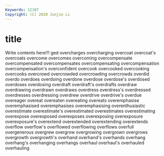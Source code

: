 ```yaml
---
Keywords: 12107
Copyright: (C) 2020 Junjie Li
---
```


# title

Write contents here!!!
ged 
overcharges
overcharging 
overcoat 
overcoat's 
overcoats 
overcome 
overcomes 
overcoming 
overcompensate 
overcompensated 
overcompensates
overcompensating 
overcompensation 
overcompensation's 
overconfident 
overcook 
overcooked 
overcooking 
overcooks 
overcrowd 
overcrowded
overcrowding 
overcrowds 
overdid 
overdo 
overdoes 
overdoing 
overdone 
overdose 
overdose's 
overdosed
overdoses 
overdosing 
overdraft 
overdraft's 
overdrafts 
overdraw 
overdrawing 
overdrawn 
overdraws 
overdress
overdress's 
overdressed 
overdresses 
overdressing 
overdrew 
overdrive 
overdrive's 
overdue 
overeager 
overeat
overeaten 
overeating 
overeats 
overemphasise 
overemphasised 
overemphasises 
overemphasising 
overenthusiastic 
overestimate 
overestimate's
overestimated 
overestimates 
overestimating 
overexpose 
overexposed 
overexposes 
overexposing 
overexposure 
overexposure's 
overextend
overextended 
overextending 
overextends 
overflow 
overflow's 
overflowed 
overflowing 
overflows 
overfull 
overgenerous
overgrew 
overgrow 
overgrowing 
overgrown 
overgrows 
overgrowth 
overgrowth's 
overhand 
overhand's 
overhands
overhang 
overhang's 
overhanging 
overhangs 
overhaul 
overhaul's 
overhauled 
overhauling 
